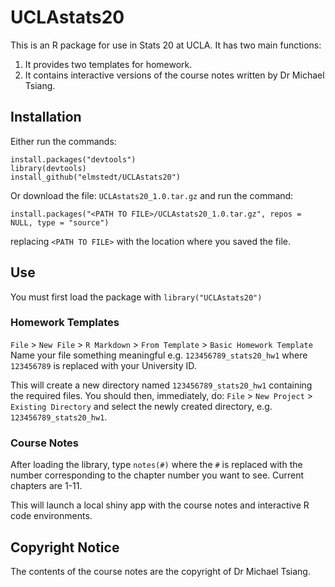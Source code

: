 # UCLAstats20
This is an R package for use in Stats 20 at UCLA.
It has two main functions:
1. It provides two templates for homework.
2. It contains interactive versions of the course notes written by Dr Michael Tsiang.

## Installation
Either run the commands:
```
install.packages("devtools")
library(devtools)
install_github("elmstedt/UCLAstats20")
```
Or download the file: `UCLAstats20_1.0.tar.gz` and run the command:
```
install.packages("<PATH TO FILE>/UCLAstats20_1.0.tar.gz", repos = NULL, type = "source")
```
replacing `<PATH TO FILE>` with the location where you saved the file.

## Use
You must first load the package with `library("UCLAstats20")`

### Homework Templates

`File` > `New File` > `R Markdown` > `From Template` > `Basic Homework Template`
Name your file something meaningful e.g. `123456789_stats20_hw1` where `123456789` is replaced with your University ID.

This will create a new directory named `123456789_stats20_hw1` containing the required files. You should then, immediately, do:
`File` > `New Project` > `Existing Directory` and select the newly created directory, e.g. `123456789_stats20_hw1`.

### Course Notes

After loading the library, type `notes(#)` where the `#` is replaced with the number corresponding to the chapter number you want to see. Current chapters are 1-11.

This will launch a local shiny app with the course notes and interactive R code environments.

## Copyright Notice

The contents of the course notes are the copyright of Dr Michael Tsiang.
